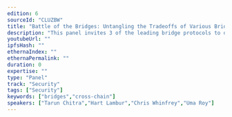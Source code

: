 ```yaml
---
edition: 6
sourceId: "CLUZBW"
title: "Battle of the Bridges: Untangling the Tradeoffs of Various Bridge Designs"
description: "This panel invites 3 of the leading bridge protocols to debate the various tradeoffs that have emerged between different cross chain bridge designs, including pros and cons, and security considerations. Panelists include the founders of Across (Hart Lambur), Hop (Chris Whinfrey), Succinct (Uma Roy), and will be moderated by Tarun Chitra (Gauntlet)."
youtubeUrl: ""
ipfsHash: ""
ethernaIndex: ""
ethernaPermalink: ""
duration: 0
expertise: ""
type: "Panel"
track: "Security"
tags: ["Security"]
keywords: ["bridges","cross-chain"]
speakers: ["Tarun Chitra","Hart Lambur","Chris Whinfrey","Uma Roy"]
---
```

